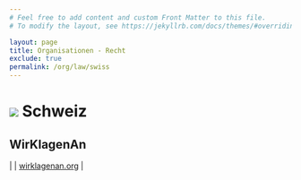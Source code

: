 ```yaml
---
# Feel free to add content and custom Front Matter to this file.
# To modify the layout, see https://jekyllrb.com/docs/themes/#overriding-theme-defaults

layout: page
title: Organisationen - Recht
exclude: true
permalink: /org/law/swiss
---
```


# <img src="{{site.baseurl}}/assets/img/flaggen/ch.png"> Schweiz  

## WirKlagenAn

| <i class="fas fa-globe"></i> | [wirklagenan.org](https://wirklagenan.org/) |

